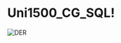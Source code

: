 # Uni1500_CG_SQL!


![DER](https://user-images.githubusercontent.com/99733390/182741180-5e739a0f-b4a9-4ee4-abf0-4cfc9bd10f6b.png)
